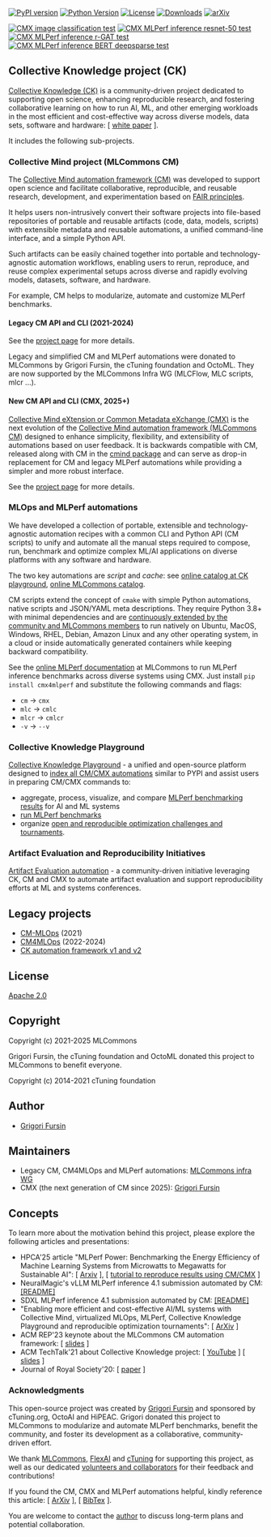 [![PyPI version](https://badge.fury.io/py/cmind.svg)](https://pepy.tech/project/cmind)
[![Python Version](https://img.shields.io/badge/python-3+-blue.svg)](https://github.com/mlcommons/ck/tree/master/cm/cmind)
[![License](https://img.shields.io/badge/License-Apache%202.0-green)](LICENSE.md)
[![Downloads](https://static.pepy.tech/badge/cmind)](https://pepy.tech/project/cmind)
[![arXiv](https://img.shields.io/badge/arXiv-2406.16791-b31b1b.svg)](https://arxiv.org/abs/2406.16791)

[![CMX image classification test](https://github.com/mlcommons/ck/actions/workflows/test-cmx-image-classification-onnx.yml/badge.svg)](https://github.com/mlcommons/ck/actions/workflows/test-cmx-image-classification-onnx.yml)
[![CMX MLPerf inference resnet-50 test](https://github.com/mlcommons/ck/actions/workflows/test-cmx-mlperf-inference-resnet50.yml/badge.svg)](https://github.com/mlcommons/ck/actions/workflows/test-cmx-mlperf-inference-resnet50.yml)
[![CMX MLPerf inference r-GAT test](https://github.com/mlcommons/ck/actions/workflows/test-cmx-mlperf-inference-rgat.yml/badge.svg)](https://github.com/mlcommons/ck/actions/workflows/test-cmx-mlperf-inference-rgat.yml)
[![CMX MLPerf inference BERT deepsparse test](https://github.com/mlcommons/ck/actions/workflows/test-cmx-mlperf-inference-bert-deepsparse-tf-onnxruntime-pytorch.yml/badge.svg)](https://github.com/mlcommons/ck/actions/workflows/test-cmx-mlperf-inference-bert-deepsparse-tf-onnxruntime-pytorch.yml)

## Collective Knowledge project (CK)

[Collective Knowledge (CK)](https://cKnowledge.org) 
is a community-driven project dedicated to supporting open science, enhancing reproducible research, 
and fostering collaborative learning on how to run AI, ML, and other emerging workloads in the most efficient and cost-effective way
across diverse models, data sets, software and hardware:
[ [white paper](https://arxiv.org/abs/2406.16791) ].

It includes the following sub-projects.

### Collective Mind project (MLCommons CM)

The [Collective Mind automation framework (CM)](https://github.com/mlcommons/ck/tree/master/cm)
was developed to support open science and facilitate
collaborative, reproducible, and reusable research, development, 
and experimentation based on [FAIR principles](https://en.wikipedia.org/wiki/FAIR_data).

It helps users non-intrusively convert their software projects 
into file-based repositories of portable and reusable artifacts 
(code, data, models, scripts) with extensible metadata
and reusable automations, a unified command-line interface, 
and a simple Python API.

Such artifacts can be easily chained together into portable 
and technology-agnostic automation workflows, enabling users to 
rerun, reproduce, and reuse complex experimental setups across diverse and rapidly evolving models, datasets,
software, and hardware. 

For example, CM helps to modularize, automate and customize MLPerf benchmarks.

#### Legacy CM API and CLI (2021-2024)

See the [project page](https://github.com/mlcommons/ck/blob/master/cm/README.CM.md) for more details.

Legacy and simplified CM and MLPerf automations were donated to MLCommons by Grigori Fursin, the cTuning foundation and OctoML.
They are now supported by the MLCommons Infra WG (MLCFlow, MLC scripts, mlcr ...).

#### New CM API and CLI (CMX, 2025+)

[Collective Mind eXtension or Common Metadata eXchange (CMX)](https://github.com/mlcommons/ck/tree/master/cmx) 
is the next evolution of the [Collective Mind automation framework (MLCommons CM)](https://github.com/mlcommons/ck/tree/master/cm) 
designed to enhance simplicity, flexibility, and extensibility of automations 
based on user feedback. It is backwards compatible with CM, released along with CM 
in the [cmind package](https://pypi.org/project/cmind/) and can serve as drop-in replacement 
for CM and legacy MLPerf automations while providing a simpler and more robust interface.

See the [project page](https://github.com/mlcommons/ck/tree/master/cmx) for more details.

### MLOps and MLPerf automations

We have developed a collection of portable, extensible and technology-agnostic automation recipes
with a common CLI and Python API (CM scripts) to unify and automate 
all the manual steps required to compose, run, benchmark and optimize complex ML/AI applications 
on diverse platforms with any software and hardware. 

The two key automations are *script* and *cache*:
see [online catalog at CK playground](https://access.cknowledge.org/playground/?action=scripts),
[online MLCommons catalog](https://docs.mlcommons.org/cm4mlops/scripts).

CM scripts extend the concept of `cmake` with simple Python automations, native scripts
and JSON/YAML meta descriptions. They require Python 3.8+ with minimal dependencies and are 
[continuously extended by the community and MLCommons members](https://github.com/mlcommons/ck/blob/master/CONTRIBUTORS.md)
to run natively on Ubuntu, MacOS, Windows, RHEL, Debian, Amazon Linux
and any other operating system, in a cloud or inside automatically generated containers
while keeping backward compatibility.

See the [online MLPerf documentation](https://docs.mlcommons.org/inference) 
at MLCommons to run MLPerf inference benchmarks across diverse systems using CMX.
Just install `pip install cmx4mlperf` and substitute the following commands and flags:
* `cm` -> `cmx`
* `mlc` -> `cmlc`
* `mlcr` -> `cmlcr`
* `-v` -> `--v`

### Collective Knowledge Playground

[Collective Knowledge Playground](https://access.cKnowledge.org) - 
a unified and open-source platform designed to [index all CM/CMX automations](https://access.cknowledge.org/playground/?action=scripts) 
similar to PYPI and assist users in preparing CM/CMX commands to:

* aggregate, process, visualize, and compare [MLPerf benchmarking results](https://access.cknowledge.org/playground/?action=experiments) for AI and ML systems
* [run MLPerf benchmarks](https://access.cknowledge.org/playground/?action=howtorun)
* organize [open and reproducible optimization challenges and tournaments](https://access.cknowledge.org/playground/?action=challenges). 

### Artifact Evaluation and Reproducibility Initiatives

[Artifact Evaluation automation](https://cTuning.org/ae) - a community-driven initiative 
leveraging CK, CM and CMX to automate artifact evaluation 
and support reproducibility efforts at ML and systems conferences.


## Legacy projects 

* [CM-MLOps](https://github.com/mlcommons/ck/tree/master/cm-mlops) (2021)
* [CM4MLOps](https://github.com/mlcommons/cm4mlops) (2022-2024)
* [CK automation framework v1 and v2](https://github.com/mlcommons/ck/tree/master/ck)


## License

[Apache 2.0](LICENSE.md)

## Copyright

Copyright (c) 2021-2025 MLCommons

Grigori Fursin, the cTuning foundation and OctoML donated this project to MLCommons to benefit everyone.

Copyright (c) 2014-2021 cTuning foundation

## Author

* [Grigori Fursin](https://cKnowledge.org/gfursin)

## Maintainers

* Legacy CM, CM4MLOps and MLPerf automations: [MLCommons infra WG](https://mlcommons.org)
* CMX (the next generation of CM since 2025): [Grigori Fursin](https://cKnowledge.org/gfursin)

## Concepts

To learn more about the motivation behind this project, please explore the following articles and presentations:

* HPCA'25 article "MLPerf Power: Benchmarking the Energy Efficiency of Machine Learning Systems from Microwatts to Megawatts for Sustainable AI": [ [Arxiv](https://arxiv.org/abs/2410.12032) ], [ [tutorial to reproduce results using CM/CMX](https://github.com/aryatschand/MLPerf-Power-HPCA-2025/blob/main/measurement_tutorial.md) ]
* NeuralMagic's vLLM MLPerf inference 4.1 submission automated by CM: [ [README] ](https://github.com/mlcommons/inference_results_v4.1/blob/main/open/NeuralMagic/measurements/4xH100-SXM-80GB_vLLM_FP8-reference-cpu-pytorch-v2.3.1-default_config/llama2-70b-99/server/README.md)
* SDXL MLPerf inference 4.1 submission automated by CM: [ [README] ](https://github.com/mlcommons/inference_results_v4.1/tree/main/open/CTuning/code/stable-diffusion-xl)
* "Enabling more efficient and cost-effective AI/ML systems with Collective Mind, virtualized MLOps, MLPerf, Collective Knowledge Playground and reproducible optimization tournaments": [ [ArXiv](https://arxiv.org/abs/2406.16791) ]
* ACM REP'23 keynote about the MLCommons CM automation framework: [ [slides](https://doi.org/10.5281/zenodo.8105339) ] 
* ACM TechTalk'21 about Collective Knowledge project: [ [YouTube](https://www.youtube.com/watch?v=7zpeIVwICa4) ] [ [slides](https://learning.acm.org/binaries/content/assets/leaning-center/webinar-slides/2021/grigorifursin_techtalk_slides.pdf) ]
* Journal of Royal Society'20: [ [paper](https://royalsocietypublishing.org/doi/10.1098/rsta.2020.0211) ]

### Acknowledgments

This open-source project was created by [Grigori Fursin](https://cKnowledge.org/gfursin)
and sponsored by cTuning.org, OctoAI and HiPEAC.
Grigori donated this project to MLCommons to modularize and automate MLPerf benchmarks,
benefit the community, and foster its development as a collaborative, community-driven effort.

We thank [MLCommons](https://mlcommons.org), [FlexAI](https://flex.ai) 
and [cTuning](https://cTuning.org) for supporting this project,
as well as our dedicated [volunteers and collaborators](https://github.com/mlcommons/ck/blob/master/CONTRIBUTORS.md)
for their feedback and contributions!

If you found the CM, CMX and MLPerf automations helpful, kindly reference this article:
[ [ArXiv](https://arxiv.org/abs/2406.16791) ], [ [BibTex](https://github.com/mlcommons/ck/blob/master/citation.bib) ].

You are welcome to contact the [author](https://cKnowledge.org/gfursin) to discuss long-term plans and potential collaboration.
